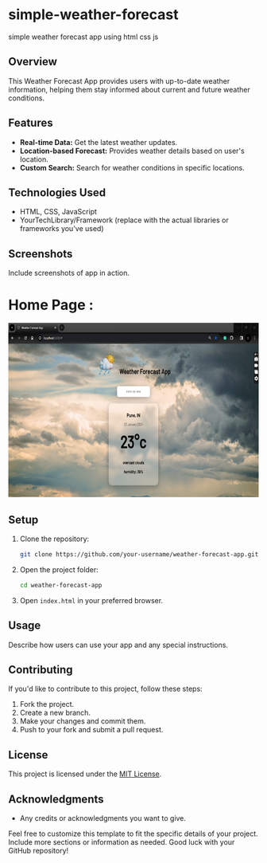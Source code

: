 # simple-weather-forecast
simple weather forecast app using html css js


## Overview

This Weather Forecast App provides users with up-to-date weather information, helping them stay informed about current and future weather conditions.

## Features

- **Real-time Data:** Get the latest weather updates.
- **Location-based Forecast:** Provides weather details based on user's location.
- **Custom Search:** Search for weather conditions in specific locations.

## Technologies Used

- HTML, CSS, JavaScript
- YourTechLibrary/Framework (replace with the actual libraries or frameworks you've used)

## Screenshots

Include screenshots of app in action.

# Home Page :
<img src="./photos/a.png" alt="Image Alt Text" height="350"/>

## Setup

1. Clone the repository:

    ```bash
    git clone https://github.com/your-username/weather-forecast-app.git
    ```

2. Open the project folder:

    ```bash
    cd weather-forecast-app
    ```

3. Open `index.html` in your preferred browser.

## Usage

Describe how users can use your app and any special instructions.

## Contributing

If you'd like to contribute to this project, follow these steps:

1. Fork the project.
2. Create a new branch.
3. Make your changes and commit them.
4. Push to your fork and submit a pull request.

## License

This project is licensed under the [MIT License](LICENSE).

## Acknowledgments

- Any credits or acknowledgments you want to give.

Feel free to customize this template to fit the specific details of your project. Include more sections or information as needed. Good luck with your GitHub repository!
